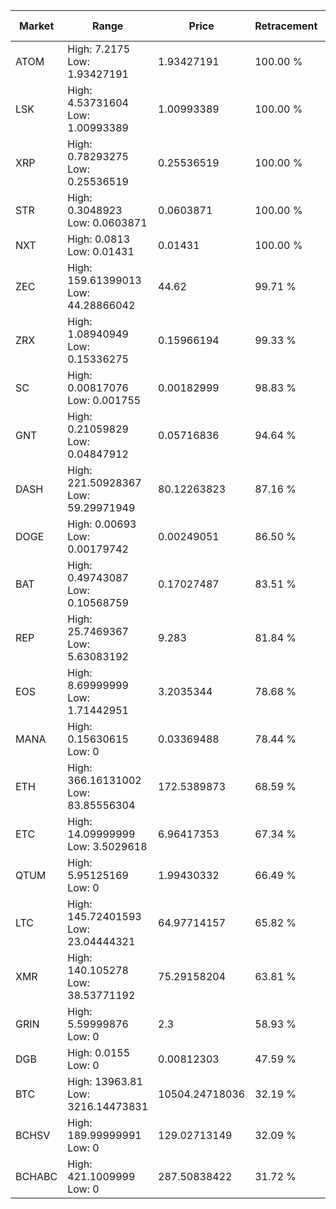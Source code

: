 | Market | Range | Price| Retracement | Doubles to 50% |
| --- | --- | --- | --- | --- |
| ATOM | High: 7.2175<br />Low: 1.93427191 | 1.93427191 | 100.00 % | 2.37 |
| LSK | High: 4.53731604<br />Low: 1.00993389 | 1.00993389 | 100.00 % | 2.75 |
| XRP | High: 0.78293275<br />Low: 0.25536519 | 0.25536519 | 100.00 % | 2.03 |
| STR | High: 0.3048923<br />Low: 0.0603871 | 0.0603871 | 100.00 % | 3.02 |
| NXT | High: 0.0813<br />Low: 0.01431 | 0.01431 | 100.00 % | 3.34 |
| ZEC | High: 159.61399013<br />Low: 44.28866042 | 44.62 | 99.71 % | 2.28 |
| ZRX | High: 1.08940949<br />Low: 0.15336275 | 0.15966194 | 99.33 % | 3.89 |
| SC | High: 0.00817076<br />Low: 0.001755 | 0.00182999 | 98.83 % | 2.71 |
| GNT | High: 0.21059829<br />Low: 0.04847912 | 0.05716836 | 94.64 % | 2.27 |
| DASH | High: 221.50928367<br />Low: 59.29971949 | 80.12263823 | 87.16 % | 1.75 |
| DOGE | High: 0.00693<br />Low: 0.00179742 | 0.00249051 | 86.50 % | 1.75 |
| BAT | High: 0.49743087<br />Low: 0.10568759 | 0.17027487 | 83.51 % | 1.77 |
| REP | High: 25.7469367<br />Low: 5.63083192 | 9.283 | 81.84 % | 1.69 |
| EOS | High: 8.69999999<br />Low: 1.71442951 | 3.2035344 | 78.68 % | 1.63 |
| MANA | High: 0.15630615<br />Low: 0 | 0.03369488 | 78.44 % | 2.32 |
| ETH | High: 366.16131002<br />Low: 83.85556304 | 172.5389873 | 68.59 % | 1.30 |
| ETC | High: 14.09999999<br />Low: 3.5029618 | 6.96417353 | 67.34 % | 1.26 |
| QTUM | High: 5.95125169<br />Low: 0 | 1.99430332 | 66.49 % | 1.49 |
| LTC | High: 145.72401593<br />Low: 23.04444321 | 64.97714157 | 65.82 % | 1.30 |
| XMR | High: 140.105278<br />Low: 38.53771192 | 75.29158204 | 63.81 % | 1.19 |
| GRIN | High: 5.59999876<br />Low: 0 | 2.3 | 58.93 % | 1.22 |
| DGB | High: 0.0155<br />Low: 0 | 0.00812303 | 47.59 % | 0.00 |
| BTC | High: 13963.81<br />Low: 3216.14473831 | 10504.24718036 | 32.19 % | 0.00 |
| BCHSV | High: 189.99999991<br />Low: 0 | 129.02713149 | 32.09 % | 0.00 |
| BCHABC | High: 421.1009999<br />Low: 0 | 287.50838422 | 31.72 % | 0.00 |
